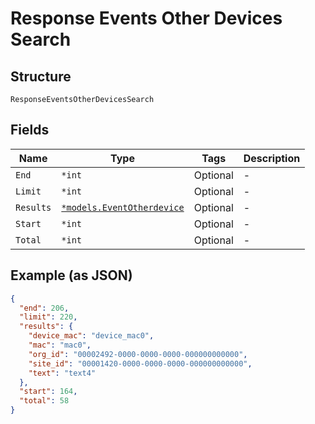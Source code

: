 
# Response Events Other Devices Search

## Structure

`ResponseEventsOtherDevicesSearch`

## Fields

| Name | Type | Tags | Description |
|  --- | --- | --- | --- |
| `End` | `*int` | Optional | - |
| `Limit` | `*int` | Optional | - |
| `Results` | [`*models.EventOtherdevice`](../../doc/models/event-otherdevice.md) | Optional | - |
| `Start` | `*int` | Optional | - |
| `Total` | `*int` | Optional | - |

## Example (as JSON)

```json
{
  "end": 206,
  "limit": 220,
  "results": {
    "device_mac": "device_mac0",
    "mac": "mac0",
    "org_id": "00002492-0000-0000-0000-000000000000",
    "site_id": "00001420-0000-0000-0000-000000000000",
    "text": "text4"
  },
  "start": 164,
  "total": 58
}
```

